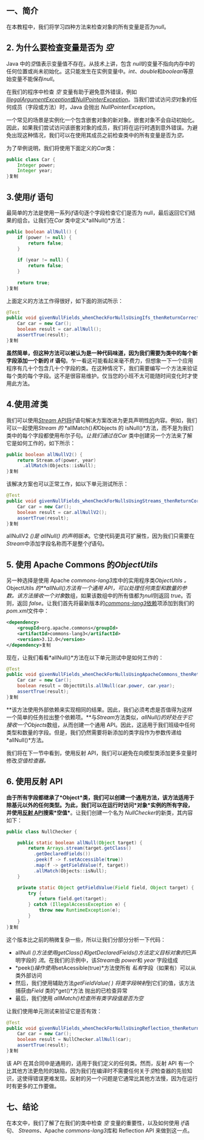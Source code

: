 ## 一、简介

在本教程中，我们将学习四种方法来检查对象的所有变量是否为*null*。

## 2. 为什么要检查变量是否为 *空*

Java 中的*空*值表示变量值不存在。从技术上讲，包含 *null*的变量不指向内存中的任何位置或尚未初始化。这只能发生在实例变量中。*int、double*和*boolean*等原始变量不能保存*null*。

在我们的程序中检查 *空* 变量有助于避免意外错误，例如[*IllegalArgumentException*或*NullPointerException*](https://www.baeldung.com/java-illegalargumentexception-or-nullpointerexception)。当我们尝试访问*空*对象的任何成员（字段或方法）时，Java 会抛出 *NullPointerException*。

一个常见的场景是实例化一个包含嵌套对象的新对象。嵌套对象不会自动初始化。因此，如果我们尝试访问该嵌套对象的成员，我们将在运行时遇到意外错误。为避免出现这种情况，我们可以在使用其成员之前检查类中的所有变量是否为*空。*

为了举例说明，我们将使用下面定义的*Car*类：

```java
public class Car {
    Integer power;
    Integer year;
}复制
```

## 3.使用*if* 语句

最简单的方法是使用一系列*if*语句逐个字段检查它们是否为 null，最后返回它们结果的组合。让我们在*Car* 类中定义*allNull()*方法：

```java
public boolean allNull() {     
    if (power != null) {
        return false;
    }
        
    if (year != null) {
        return false;
    }
        
    return true;
}复制
```

上面定义的方法工作得很好，如下面的测试所示：

```java
@Test
public void givenNullFields_whenCheckForNullsUsingIfs_thenReturnCorrectValue(){
    Car car = new Car();
    boolean result = car.allNull();
    assertTrue(result);
}复制
```

**虽然简单，但这种方法可以被认为是一种代码味道，因为我们需要为类中的每个新字段添加一个新的 if 语句**。乍一看这可能看起来毫不费力，但想象一下一个应用程序有几十个包含几十个字段的类。在这种情况下，我们需要编写一个方法来验证每个类的每个字段。这不是很容易维护。仅当您的小班不太可能随时间变化时才使用此方法。

## 4.使用*流* 类

我们可以使用[*Stream*](https://www.baeldung.com/java-8-streams)[ API将](https://www.baeldung.com/java-8-streams)*if*语句解决方案改进为更具声明性[的](https://www.baeldung.com/java-8-streams)内容。例如，我们可以一起使用*Stream 的* *allMatch()*和*Objects 的 isNull()*方法，而不是为我们类中的每个字段都使用布尔子句。*让我们通过在Car* 类中创建另一个方法来了解它是如何工作的，如下所示：

```java
public boolean allNullV2() {
    return Stream.of(power, year)
      .allMatch(Objects::isNull);
}复制
```

该解决方案也可以正常工作，如以下单元测试所示：

```java
@Test
public void givenNullFields_whenCheckForNullsUsingStreams_thenReturnCorrectValue(){
    Car car = new Car();
    boolean result = car.allNullV2();
    assertTrue(result);
}复制
```

allNullV2 *()*是 allNull() 的声明*版本*。它使代码更具可扩展性，因为我们只需要在*Stream*中添加字段名称而不是整个*if*语句。

## 5. 使用 Apache Commons 的*ObjectUtils*

另一种选择是使用 Apache *commons-lang3*库中的实用程序类*ObjectUtils* *。* ObjectUtils *的**allNull()*方法有一个通用 API，可以处理任何类型和数量的参数。该方法接收一个*对象*数组，如果该数组中的所有值都为*null*则返回 *true*。否则，返回 *false*。让我们首先将最新版本的[*commons-lang3*](https://search.maven.org/search?q=a:commons-lang3)[依赖](https://search.maven.org/search?q=a:commons-lang3)项添加到我们的 *pom.xml*文件中：

```xml
<dependency>
    <groupId>org.apache.commons</groupId>
    <artifactId>commons-lang3</artifactId>
    <version>3.12.0</version>
</dependency>复制
```

现在，让我们看看*allNull()*方法在以下单元测试中是如何工作的：

```java
@Test
public void givenNullFields_whenCheckForNullsUsingApacheCommons_thenReturnCorrectValue(){
    Car car = new Car();      
    boolean result = ObjectUtils.allNull(car.power, car.year);
    assertTrue(result);
}复制
```

**该方法使用外部依赖来实现相同的结果。因此，我们必须考虑是否值得为这样一个简单的任务拉出整个依赖项。**与*Stream*方法类似，*allNull()*的好处在于它接收一个*Objects*数组，从而创建一个通用 API。因此，这适用于我们班级中任何类型和数量的字段。但是，我们仍然需要将新添加的类字段作为参数传递给*allNull()*方法。

我们将在下一节中看到，使用反射 API，我们可以避免在向模型类添加更多变量时修改*空值检查器。*

## 6. 使用反射 API

**由于所有字段都继承了\*Object\*类，我们可以创建一个通用方法，该方法适用于除基元以外的任何类型。为此，我们可以在运行时访问\*对象\*实例的所有字段，并使用[反射 API](https://www.baeldung.com/java-reflection)搜索\*空值\***。让我们创建一个名为 *NullChecker*的新类，其内容如下：

```java
public class NullChecker {

    public static boolean allNull(Object target) {
        return Arrays.stream(target.getClass()
          .getDeclaredFields())
          .peek(f -> f.setAccessible(true))
          .map(f -> getFieldValue(f, target))
          .allMatch(Objects::isNull);
    }

    private static Object getFieldValue(Field field, Object target) {
        try {
            return field.get(target);
        } catch (IllegalAccessException e) {
            throw new RuntimeException(e);
        }
    }
}复制
```

这个版本比之前的稍微复杂一些，所以让我们分部分分析一下代码：

-   allNull *()*方法使用*getClass()*和*getDeclaredFields()*方法定义目标*对象的*已声明字段的 *流*。在我们的示例中，该*Stream*由 *power*和 *year* 字段组成
-   *peek()*操作使用*setAcessible(true)*方法使所有 *私有*字段（如果有）可以从类外部访问 
-   然后，我们使用辅助方法*getFieldValue(* *) 将类字段映射*到它们的值，该方法捕获由*Field* 类的*get()*方法 抛出的已检查异常
-   最后，我们使用 *allMatch()*检查所有类字段值是否为*空* 

让我们使用单元测试来验证它是否有效：

```java
@Test
public void givenNullFields_whenCheckForNullsUsingReflection_thenReturnCorrectValue() {
    Car car = new Car();
    boolean result = NullChecker.allNull(car);
    assertTrue(result);
}复制
```

该 API 在其合同中是通用的，适用于我们定义的任何类。然而，反射 API 有一个比其他方法更危险的缺陷，因为我们在编译时不需要任何关于*空*检查器的先验知识，这使得错误更难发现。反射的另一个问题是它通常比其他方法慢，因为在运行时有更多的工作要做。

## 七、结论

在本文中，我们了解了在我们的类中检查 *空* 变量的重要性，以及如何使用 *if*语句、 *Streams*、Apache *commons-lang3*库和 Reflection API 来做到这一点。